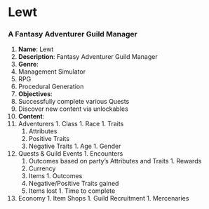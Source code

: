 # Lewt
### A Fantasy Adventurer Guild Manager


1. **Name**: Lewt
1. **Description**: Fantasy Adventurer Guild Manager
1. **Genre**:
  1. Management Simulator
  1. RPG
  1. Procedural Generation
1. **Objectives**:
  1. Successfully complete various Quests
  1. Discover new content via unlockables
1. **Content**:
  1. Adventurers
    1. Class
    1. Race
    1. Traits
      1. Attributes
      1. Positive Traits
      1. Negative Traits
    1. Age
    1. Gender
  1. Quests & Guild Events
    1. Encounters
      1. Outcomes based on party’s Attributes and Traits
    1. Rewards
      1. Currency
      1. Items
    1. Outcomes
      1. Negative/Positive Traits gained
      1. Items lost
    1. Time to complete
  1. Economy
    1. Item Shops
    1. Guild Recruitment
    1. Mercenaries
